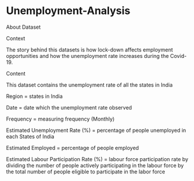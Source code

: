 
# Unemployment-Analysis
About Dataset

Context 

The story behind this datasets is how lock-down affects employment opportunities and how the unemployment rate increases during the Covid-19.

Content

This dataset contains the unemployment rate of all the states in India

Region = states in India

Date = date which the unemployment rate observed

Frequency = measuring frequency (Monthly)

Estimated Unemployment Rate (%) = percentage of people unemployed in each States of India

Estimated Employed = percentage of people employed

Estimated Labour Participation Rate (%) = labour force participation rate by dividing the number of people actively participating in the labour force by the total number of people eligible to participate in the labor force
